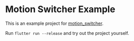 # Motion Switcher Example

This is an example project for [motion_switcher](https://github.com/volskaya/motion_switcher.dart).

Run `flutter run --release` and try out the project yourself.
